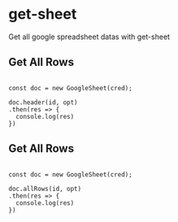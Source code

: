 # get-sheet

Get all google spreadsheet datas with get-sheet

## Get All Rows

```

const doc = new GoogleSheet(cred);

doc.header(id, opt)
.then(res => {
  console.log(res)
})
```

## Get All Rows

```

const doc = new GoogleSheet(cred);

doc.allRows(id, opt)
.then(res => {
  console.log(res)
})
```
